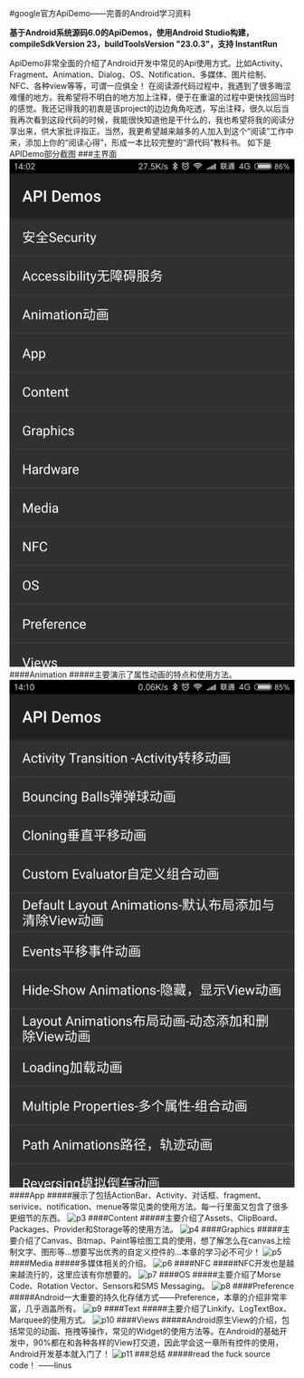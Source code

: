 #google官方ApiDemo——完善的Android学习资料

**基于Android系统源码6.0的ApiDemos，使用Android Studio构建，compileSdkVersion 23，buildToolsVersion "23.0.3"，支持 InstantRun**


ApiDemo非常全面的介绍了Android开发中常见的Api使用方式。比如Activity、Fragment、Animation、Dialog、OS、Notification、多媒体、图片绘制、NFC、各种view等等，可谓一应俱全！
在阅读源代码过程中，我遇到了很多晦涩难懂的地方。我希望将不明白的地方加上注释，便于在重温的过程中更快找回当时的感觉。我还记得我的初衷是该project的边边角角吃透，写出注释，很久以后当我再次看到这段代码的时候，我能很快知道他是干什么的，我也希望将我的阅读分享出来，供大家批评指正。当然，我更希望越来越多的人加入到这个“阅读”工作中来，添加上你的“阅读心得”，形成一本比较完整的“源代码”教科书。
如下是APIDemo部分截图
###主界面
![p1](https://raw.githubusercontent.com/MaxQiuYang/android_api_demos/d4516b23bed4519532a50020cef056870cbc183f/pic/Screenshot_2016-12-17-14-02-32-682_com.example.an.png)
####Animation
#####主要演示了属性动画的特点和使用方法。
![p2](https://raw.githubusercontent.com/MaxQiuYang/android_api_demos/d4516b23bed4519532a50020cef056870cbc183f/pic/Screenshot_2016-12-17-14-10-49-075_com.example.an.png)
####App
#####展示了包括ActionBar、Activity、对话框、fragment、serivice、notification、menue等常见类的使用方法。每一行里面又包含了很多更细节的东西。
![p3]()
####Content
#####主要介绍了Assets、ClipBoard、Packages、Provider和Storage等的使用方法。
![p4]()
####Graphics
#####主要介绍了Canvas、Bitmap、Paint等绘图工具的使用，想了解怎么在canvas上绘制文字、图形等…想要写出优秀的自定义控件的…本章的学习必不可少！
![p5]()
####Media
#####多媒体相关的介绍。
![p6]()
####NFC
#####NFC开发也是越来越流行的，这里应该有你想要的。
![p7]()
####OS
#####主要介绍了Morse Code、Rotation Vector、Sensors和SMS Messaging。
![p8]()
####Preference
#####Android一大重要的持久化存储方式——Preference，本章的介绍非常丰富，几乎涵盖所有。
![p9]()
####Text
#####主要介绍了Linkify、LogTextBox、Marquee的使用方式。
![p10]()
####Views
#####Android原生View的介绍，包括常见的动画、拖拽等操作，常见的Widget的使用方法等。在Android的基础开发中，90%都在和各种各样的View打交道，因此学会这一章所有控件的使用，Android开发基本就入门了！
![p11]()
###总结
#####read the fuck source code！
                      ——linus
